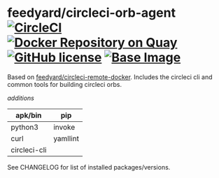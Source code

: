 # feedyard/circleci-orb-agent [![CircleCI](https://circleci.com/gh/feedyard/circleci-orb-agent.svg?style=svg)](https://circleci.com/gh/feedyard/circleci-orb-agent) [![Docker Repository on Quay](https://quay.io/repository/feedyard/circleci-orb-agent/status "Docker Repository on Quay")](https://quay.io/repository/feedyard/circleci-orb-agent) [![GitHub license](https://img.shields.io/badge/license-MIT-blue.svg)](https://raw.githubusercontent.com/feedyard/circleci-orb-agent/master/LICENSE) [![Base Image](https://img.shields.io/badge/FROM-alpine-blue.svg)](https://alpinelinux.org)

Based on [feedyard/circleci-remote-docker](https://github.com/feedyard/circleci-remote-docker). Includes the circleci cli
and common tools for building circleci orbs.

_additions_

apk/bin      | pip
-------------|----------
python3      | invoke
curl         | yamllint
circleci-cli |

See CHANGELOG for list of installed packages/versions.
